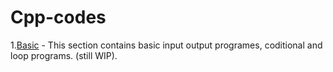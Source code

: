 # Cpp-codes

  1.[Basic](https://github.com/Mojojojooo/Cpp-codes/tree/main/Basics) - This section contains basic input output programes, coditional and loop programs. (still WIP).
